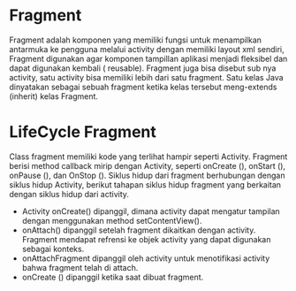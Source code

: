 # Fragment 
Fragment adalah komponen yang memiliki fungsi untuk menampilkan antarmuka ke pengguna melalui activity dengan memiliki layout xml sendiri, Fragment digunakan agar komponen tampillan aplikasi menjadi fleksibel dan dapat digunakan kembali ( reusable). Fragment juga bisa disebut sub nya activity, satu activity bisa memiliki lebih dari satu fragment. Satu kelas Java dinyatakan sebagai sebuah fragment ketika kelas tersebut meng-extends (inherit) kelas Fragment.
# LifeCycle Fragment
Class fragment memiliki kode yang terlihat hampir seperti Activity. Fragment berisi method callback mirip dengan Activity, seperti onCreate (), onStart (), onPause (), dan OnStop (). Siklus hidup dari fragment berhubungan dengan siklus hidup Activity, berikut tahapan siklus hidup fragment yang berkaitan dengan siklus hidup dari activity.
- Activity onCreate() dipanggil, dimana activity dapat mengatur tampilan dengan menggunakan method setContentView().
- onAttach() dipanggil setelah fragment dikaitkan dengan activity. Fragment mendapat refrensi ke objek activity yang dapat digunakan sebagai konteks.
- onAttachFragment dipanggil oleh activity untuk menotifikasi activity bahwa fragment telah di attach.
- onCreate () dipanggil ketika saat dibuat fragment.
